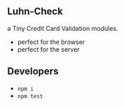 ## Luhn-Check

a Tiny Credit Card Validation modules.

* perfect for the browser
* perfect for the server

## Developers

* `npm i`
* `npm test`